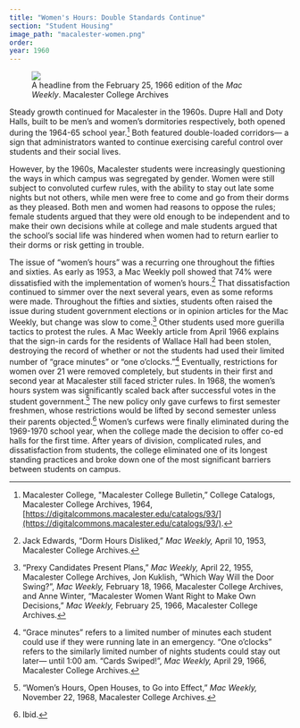 ```yaml
---
title: "Women's Hours: Double Standards Continue"
section: "Student Housing"
image_path: "macalester-women.png"
order: 
year: 1960
---
```

<figure>
   <img src="/mac-history/images/macalester-women.png">
   <figcaption>
          A headline from the February 25, 1966 edition of the <i>Mac Weekly</i>. Macalester College Archives
   </figcaption>
</figure>

Steady growth continued for Macalester in the 1960s. Dupre Hall and Doty Halls, built to be men’s and women’s dormitories respectively, both opened during the 1964-65 school year.[^1] Both featured double-loaded corridors— a sign that administrators wanted to continue exercising careful control over students and their social lives. 

However, by the 1960s, Macalester students were increasingly questioning the ways in which campus was segregated by gender. Women were still subject to convoluted curfew rules, with the ability to stay out late some nights but not others, while men were free to come and go from their dorms as they pleased. Both men and women had reasons to oppose the rules; female students argued that they were old enough to be independent and to make their own decisions while at college and male students argued that the school’s social life was hindered when women had to return earlier to their dorms or risk getting in trouble. 

The issue of “women’s hours” was a recurring one throughout the fifties and sixties. As early as 1953, a Mac Weekly poll showed that 74% were dissatisfied with the implementation of women’s hours.[^2] That dissatisfaction continued to simmer over the next several years, even as some reforms were made. Throughout the fifties and sixties, students often raised the issue during student government elections or in opinion articles for the Mac Weekly, but change was slow to come.[^3] Other students used more guerilla tactics to protest the rules. A Mac Weekly article from April 1966 explains that the sign-in cards for the residents of Wallace Hall had been stolen, destroying the record of whether or not the students had used their limited number of  “grace minutes” or “one o’clocks.”[^4] Eventually, restrictions for women over 21 were removed completely, but students in their first and second year at Macalester still faced stricter rules. In 1968, the women’s hours system was significantly scaled back after successful votes in the student government.[^5] The new policy only gave curfews to first semester freshmen, whose restrictions would be lifted by second semester unless their parents objected.[^6] Women’s curfews were finally eliminated during the 1969-1970 school year, when the college made the decision to offer co-ed halls for the first time. After years of division, complicated rules, and dissatisfaction from students, the college eliminated one of its longest standing practices and broke down one of the most significant barriers between students on campus.

[^1]:
     Macalester College, "Macalester College Bulletin,” College Catalogs, Macalester College Archives, 1964, [https://digitalcommons.macalester.edu/catalogs/93/](https://digitalcommons.macalester.edu/catalogs/93/).

[^2]:
    Jack Edwards, “Dorm Hours Disliked,” _Mac Weekly,_  April 10, 1953, Macalester College Archives. 

[^3]:
    “Prexy Candidates Present Plans,” _Mac Weekly,_ April 22, 1955, Macalester College Archives, Jon Kuklish, “Which Way Will the Door Swing?”, _Mac Weekly,_ February 18, 1966, Macalester College Archives, and Anne Winter, “Macalester Women Want Right to Make Own Decisions,” _Mac Weekly,_ February 25, 1966, Macalester College Archives.

[^4]:
     “Grace minutes” refers to a  limited number of minutes each student could use if they were running late in an emergency. “One o’clocks” refers to the similarly limited number of nights students could stay out later— until 1:00 am. “Cards Swiped!”, _Mac Weekly,_ April 29, 1966, Macalester College Archives. 

[^5]:
     “Women’s Hours, Open Houses, to Go into Effect,” _Mac Weekly,_ November 22, 1968, Macalester College Archives.

[^6]:
    Ibid.
